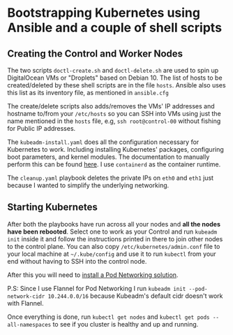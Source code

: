 # Bootstrapping Kubernetes using Ansible and a couple of shell scripts

## Creating the Control and Worker Nodes
The two scripts `doctl-create.sh` and `doctl-delete.sh` are used to spin up
DigitalOcean VMs or "Droplets" based on Debian 10. The list of hosts to be
created/deleted by these shell scripts are in the file `hosts`. Ansible also uses this list as its inventory file, as mentioned in `ansible.cfg`

The create/delete scripts also adds/removes the VMs' IP addresses and hostname
to/from your `/etc/hosts` so you can SSH into VMs using just the name mentioned in the `hosts` file, e.g, `ssh root@control-00` without fishing for Public IP addresses.

The `kubeadm-install.yaml` does all the configuration necessary for Kubernetes
to work. Including installing Kubernetes' packages, configuring boot parameters,
and kernel modules. The documentation to manually perform this can be found [here](https://kubernetes.io/docs/setup/production-environment/tools/kubeadm/install-kubeadm/). I use `containerd` as the container runtime.

The `cleanup.yaml` playbook deletes the private IPs on `eth0` and `eth1` just
because I wanted to simplify the underlying networking.

## Starting Kubernetes
After both the playbooks have run across all your nodes and **all the nodes have
been rebooted**. Select one to work as your Control and run `kubeadm init`
inside it and follow the instructions printed in there to join other nodes to
the control plane. You can also copy `/etc/kubernetes/admin.conf` file to your
local machine at `~/.kube/config` and use it to run `kubectl` from your end
without having to SSH into the control node.

After this you will need to [install a Pod Networking
solution](https://kubernetes.io/docs/concepts/cluster-administration/networking/).

P.S: Since I use Flannel for Pod Networking I run `kubeadm init
--pod-network-cidr 10.244.0.0/16` because Kubeadm's default cidr doesn't work
with Flannel.

Once everything is done, run `kubectl get nodes` and `kubectl get pods --all-namespaces` to see if you cluster is healthy and up and running.
